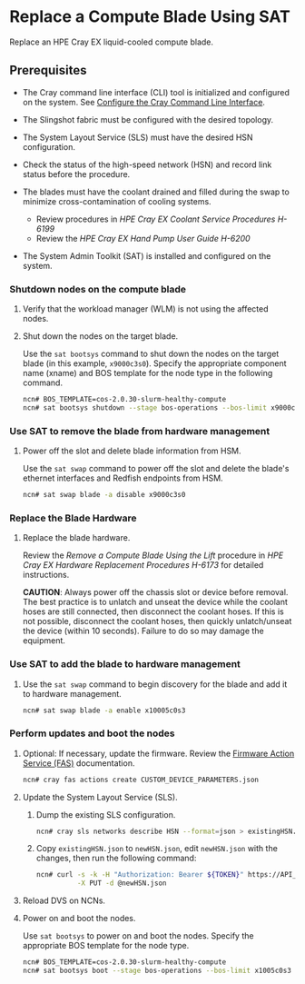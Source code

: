 # Replace a Compute Blade Using SAT

Replace an HPE Cray EX liquid-cooled compute blade.

## Prerequisites

- The Cray command line interface \(CLI\) tool is initialized and configured on the system. See [Configure the Cray Command Line Interface](../configure_cray_cli.md).

- The Slingshot fabric must be configured with the desired topology.

- The System Layout Service (SLS) must have the desired HSN configuration.

- Check the status of the high-speed network (HSN) and record link status before the procedure.

- The blades must have the coolant drained and filled during the swap to minimize cross-contamination of cooling systems.

  - Review procedures in *HPE Cray EX Coolant Service Procedures H-6199*
  - Review the *HPE Cray EX Hand Pump User Guide H-6200*

- The System Admin Toolkit \(SAT\) is installed and configured on the system.

### Shutdown nodes on the compute blade

1. Verify that the workload manager (WLM) is not using the affected nodes.

1. Shut down the nodes on the target blade.

   Use the `sat bootsys` command to shut down the nodes on the target blade (in this example, `x9000c3s0`).
   Specify the appropriate component name (xname) and BOS
   template for the node type in the following command.

   ```bash
   ncn# BOS_TEMPLATE=cos-2.0.30-slurm-healthy-compute
   ncn# sat bootsys shutdown --stage bos-operations --bos-limit x9000c3s0 --recursive --bos-templates $BOS_TEMPLATE
   ```

### Use SAT to remove the blade from hardware management

1. Power off the slot and delete blade information from HSM.

   Use the `sat swap` command to power off the slot and delete the blade's ethernet interfaces and Redfish endpoints from HSM.

   ```bash
   ncn# sat swap blade -a disable x9000c3s0
   ```

### Replace the Blade Hardware

1. Replace the blade hardware.

   Review the *Remove a Compute Blade Using the Lift* procedure in *HPE Cray EX Hardware Replacement Procedures H-6173* for detailed instructions.

   **CAUTION**: Always power off the chassis slot or device before removal. The best practice is to unlatch
   and unseat the device while the coolant hoses are still connected, then disconnect the coolant hoses.
   If this is not possible, disconnect the coolant hoses, then quickly unlatch/unseat the device (within 10
   seconds). Failure to do so may damage the equipment.

### Use SAT to add the blade to hardware management

1. Use the `sat swap` command to begin discovery for the blade and add it to hardware management.

   ```bash
   ncn# sat swap blade -a enable x10005c0s3
   ```

### Perform updates and boot the nodes

1. Optional: If necessary, update the firmware. Review the [Firmware Action Service (FAS)](../firmware/FAS_Admin_Procedures.md) documentation.

   ```bash
   ncn# cray fas actions create CUSTOM_DEVICE_PARAMETERS.json
   ```

1. Update the System Layout Service (SLS).

   1. Dump the existing SLS configuration.

      ```bash
      ncn# cray sls networks describe HSN --format=json > existingHSN.json
      ```

   1. Copy `existingHSN.json` to `newHSN.json`, edit `newHSN.json` with the changes, then run the following command:

      ```bash
      ncn# curl -s -k -H "Authorization: Bearer ${TOKEN}" https://API_SYSTEM/apis/sls/v1/networks/HSN \
                -X PUT -d @newHSN.json
      ```

1. Reload DVS on NCNs.

1. Power on and boot the nodes.

   Use `sat bootsys` to power on and boot the nodes. Specify the appropriate BOS template for the node type.

    ```bash
    ncn# BOS_TEMPLATE=cos-2.0.30-slurm-healthy-compute
    ncn# sat bootsys boot --stage bos-operations --bos-limit x1005c0s3 --recursive --bos-templates $BOS_TEMPLATE
    ```
